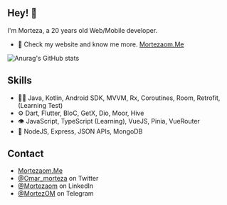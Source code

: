 ## Hey! 👋
I'm Morteza, a 20 years old Web/Mobile developer.

- 🧭 Check my website and know me more. [Mortezaom.Me](https://mortezaom.me)

![Anurag's GitHub stats](https://github-readme-stats.vercel.app/api?username=mortezaom&show_icons=true&theme=radical)

## Skills
- 👨‍💻 Java, Kotlin, Android SDK, MVVM, Rx, Coroutines, Room, Retrofit, (Learning Test)
- ⚙️ Dart, Flutter, BloC, GetX, Dio, Moor, Hive
- 👁️ JavaScript, TypeScript (Learning), VueJS, Pinia, VueRouter
- 💽 NodeJS, Express, JSON APIs, MongoDB

## Contact
- [Mortezaom.Me](https://mortezaom.me)
- [@Omar_morteza](https://twitter.com/omar_morteza) on Twitter
- [@Mortezaom](https://linkedin.com/in/mortezaom) on LinkedIn
- [@MortezOM](https://t.me/MortezOM) on Telegram
